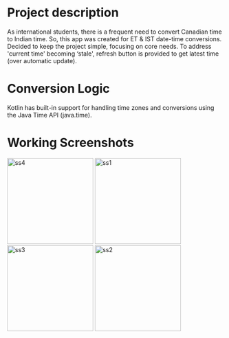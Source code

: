 # Project description
As international students, there is a frequent need to convert Canadian time to Indian time. So, this app was created for ET & IST date-time conversions. 
Decided to keep the project simple, focusing on core needs. To address 'current time' becoming ‘stale', refresh button is provided to get latest time (over automatic update). 


# Conversion Logic
Kotlin has built-in support for handling time zones and conversions using the Java Time API (java.time).


# Working Screenshots
<img src="https://github.com/user-attachments/assets/b6a556c2-4606-4cd9-a3ba-8c0e5e9010a5" alt="ss4" width="200">
<img src="https://github.com/user-attachments/assets/46b7fc68-9449-4387-aec6-6c773a61a739" alt="ss1" width="200">
<img src="https://github.com/user-attachments/assets/c2ca0525-88c6-4e33-8870-67a649c15e1e" alt="ss3" width="200">
<img src="https://github.com/user-attachments/assets/eeba4f79-f4de-41a9-932b-ce0d7d1cab55" alt="ss2" width="200">

